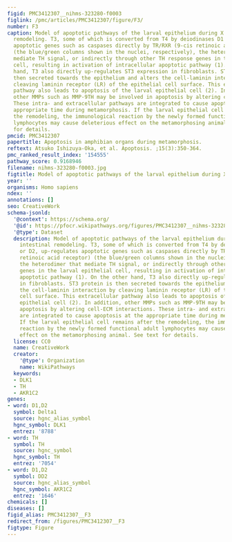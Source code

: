 ```yaml
---
figid: PMC3412307__nihms-323280-f0003
figlink: /pmc/articles/PMC3412307/figure/F3/
number: F3
caption: Model of apoptotic pathways of the larval epithelium during X. laevis intestinal
  remodeling. T3, some of which is converted from T4 by deiodinases D1 or D2, up-regulates
  apoptotic genes such as caspases directly by TR/RXR (9-cis retinoic acid receptor)
  (the blue/green columns shown in the nuclei, respectively), the heterodimer that
  mediate TH signal, or indirectly through other TH response genes in the larval epithelial
  cell, resulting in activation of intracellular apoptotic pathway (1). On the other
  hand, T3 also directly up-regulates ST3 expression in fibroblasts. ST3 protein is
  then secreted towards the epithelium and alters the cell-laminin interaction by
  cleaving laminin receptor (LR) of the epithelial cell surface. This extracellular
  pathway also leads to apoptosis of the larval epithelial cell (2). In addition,
  other MMPs such as MMP-9TH may be involved in apoptosis by altering cell-ECM interactions.
  These intra- and extracellular pathways are integrated to cause apoptosis at the
  appropriate time during metamorphosis. If the larval epithelial cell remains after
  the remodeling, the immunological reaction by the newly formed functional adult
  lymphocytes may cause deleterious effect on the metamorphosing animal. See text
  for details.
pmcid: PMC3412307
papertitle: Apoptosis in amphibian organs during metamorphosis.
reftext: Atsuko Ishizuya-Oka, et al. Apoptosis. ;15(3):350-364.
pmc_ranked_result_index: '154555'
pathway_score: 0.9168946
filename: nihms-323280-f0003.jpg
figtitle: Model of apoptotic pathways of the larval epithelium during X
year: ''
organisms: Homo sapiens
ndex: ''
annotations: []
seo: CreativeWork
schema-jsonld:
  '@context': https://schema.org/
  '@id': https://pfocr.wikipathways.org/figures/PMC3412307__nihms-323280-f0003.html
  '@type': Dataset
  description: Model of apoptotic pathways of the larval epithelium during X. laevis
    intestinal remodeling. T3, some of which is converted from T4 by deiodinases D1
    or D2, up-regulates apoptotic genes such as caspases directly by TR/RXR (9-cis
    retinoic acid receptor) (the blue/green columns shown in the nuclei, respectively),
    the heterodimer that mediate TH signal, or indirectly through other TH response
    genes in the larval epithelial cell, resulting in activation of intracellular
    apoptotic pathway (1). On the other hand, T3 also directly up-regulates ST3 expression
    in fibroblasts. ST3 protein is then secreted towards the epithelium and alters
    the cell-laminin interaction by cleaving laminin receptor (LR) of the epithelial
    cell surface. This extracellular pathway also leads to apoptosis of the larval
    epithelial cell (2). In addition, other MMPs such as MMP-9TH may be involved in
    apoptosis by altering cell-ECM interactions. These intra- and extracellular pathways
    are integrated to cause apoptosis at the appropriate time during metamorphosis.
    If the larval epithelial cell remains after the remodeling, the immunological
    reaction by the newly formed functional adult lymphocytes may cause deleterious
    effect on the metamorphosing animal. See text for details.
  license: CC0
  name: CreativeWork
  creator:
    '@type': Organization
    name: WikiPathways
  keywords:
  - DLK1
  - TH
  - AKR1C2
genes:
- word: D1,D2
  symbol: Delta1
  source: hgnc_alias_symbol
  hgnc_symbol: DLK1
  entrez: '8788'
- word: TH
  symbol: TH
  source: hgnc_symbol
  hgnc_symbol: TH
  entrez: '7054'
- word: D1,D2
  symbol: DD2
  source: hgnc_alias_symbol
  hgnc_symbol: AKR1C2
  entrez: '1646'
chemicals: []
diseases: []
figid_alias: PMC3412307__F3
redirect_from: /figures/PMC3412307__F3
figtype: Figure
---
```

